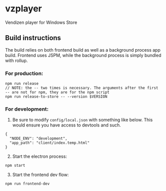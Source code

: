 # vzplayer
Vendizen player for Windows Store

## Build instructions
The build relies on both frontend build as well as a background process app build. Frontend uses JSPM, while the background process
is simply bundled with rollup.

### For production:
```
npm run release
// NOTE: the -- two times is necessary. The arguments after the first -- are not for npm, they are for the npm script
npm run release-to-store -- --version $VERSION
```

### For development:

1. Be sure to modify `config/local.json` with something like below. This would ensure you have access to devtools and such.
  ```
  {
    "NODE_ENV": "development",
    "app_path": "client/index.temp.html"
  }
  ```
2. Start the electron process:
  ```
  npm start
  ```
3. Start the frontend dev flow:
  ```
  npm run frontend-dev
  ```
